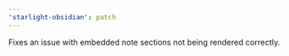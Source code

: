 ```yaml
---
'starlight-obsidian': patch
---
```


Fixes an issue with embedded note sections not being rendered correctly.
